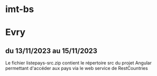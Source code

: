 # imt-bs
# Evry
## du 13/11/2023 au 15/11/2023

Le fichier listepays-src.zip contient le répertoire src du projet Angular permettant d'accéder aux pays via le web service de RestCountries